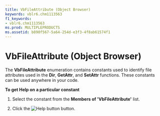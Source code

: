 ```yaml
---
title: VbFileAttribute (Object Browser)
keywords: vblr6.chm1113563
f1_keywords:
- vblr6.chm1113563
ms.prod: MULTIPLEPRODUCTS
ms.assetid: b890f567-5a64-254d-e3f3-4f8ab61574f1
---
```



# VbFileAttribute (Object Browser)

The  **VbFileAttribute** enumeration contains constants used to identify file attributes used in the **Dir**, **GetAttr**, and **SetAttr** functions. These constants can be used anywhere in your code.

 **To get Help on a particular constant**




1. Select the constant from the  **Members of 'VbFileAttribute'** list.
    
2. Click the 
![Help button](images/but_help_ZA01201583.gif) button.
    


